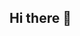 ## Hi there 👋

<!--
**TeeChit/TeeChit** is a ✨ _special_ ✨ repository because its `README.md` (this file) appears on your GitHub profile.

Here are some ideas to get you started:

- 🔭 I’m currently working on ...🌀🌀🌀
- 🌱 I’m currently learning ...🙄🙄🙄
- 👯 I’m looking to collaborate on ...
- 🤔 I’m looking for help with ...🤫🤫🤫
- 💬 Ask me about ...🤔🤔🤔
- 📫 How to reach me: ...
- 😄 Pronouns: ...😉😉
- ⚡ Fun fact: ...
-->
